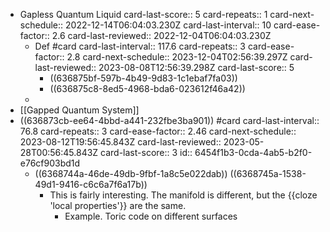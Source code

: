 - Gapless Quantum Liquid
  card-last-score:: 5
  card-repeats:: 1
  card-next-schedule:: 2022-12-14T06:04:03.230Z
  card-last-interval:: 10
  card-ease-factor:: 2.6
  card-last-reviewed:: 2022-12-04T06:04:03.230Z
	- Def #card
	  card-last-interval:: 117.6
	  card-repeats:: 3
	  card-ease-factor:: 2.8
	  card-next-schedule:: 2023-12-04T02:56:39.297Z
	  card-last-reviewed:: 2023-08-08T12:56:39.298Z
	  card-last-score:: 5
		- ((636875bf-597b-4b49-9d83-1c1ebaf7fa03))
		- ((636875c8-8ed5-4968-bda6-023612f46a42))
	-
- [[Gapped Quantum System]]
- ((636873cb-ee64-4bbd-a441-232fbe3ba901)) #card
  card-last-interval:: 76.8
  card-repeats:: 3
  card-ease-factor:: 2.46
  card-next-schedule:: 2023-08-12T19:56:45.843Z
  card-last-reviewed:: 2023-05-28T00:56:45.843Z
  card-last-score:: 3
  id:: 6454f1b3-0cda-4ab5-b2f0-e76cf903bd1d
	- ((6368744a-46de-49db-9fbf-1a8c5e022dab)) ((6368745a-1538-49d1-9416-c6c6a7f6a17b))
		- This is fairly interesting. The manifold is different, but the {{cloze 'local properties'}} are the same.
			- Example. Toric code on different surfaces